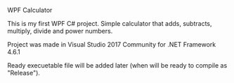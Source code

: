 WPF Calculator

This is my first WPF C# project.
Simple calculator that adds, subtracts, multiply, divide and power numbers.

Project was made in Visual Studio 2017 Community for .NET Framework 4.6.1

Ready execuetable file will be added later (when will be ready to compile as "Release").